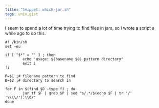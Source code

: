 ```yaml
---
title: "Snippet: which-jar.sh"
tags: unix,gist
---
```

<p>I seem to spend a lot of time trying to find files in jars, so I wrote a script a while ago to do this.</p>

	#! /bin/sh
	set -eu
	
	if [ "$*" = "" ] ; then
	        echo "usage: $(basename $0) pattern directory"
	        exit 1
	fi
	
	P=$1 ;# filename pattern to find
	D=$2 ;# directory to search in
	
	for F in $(find $D -type f) ; do
	        jar tf $F | grep $P | sed "s/.*/$(echo $F | tr '/' '\\\\/'):\\0/"
	done
